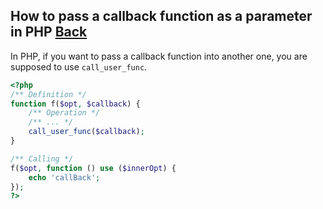 ## How to pass a callback function as a parameter in PHP [Back](./qa.md)

In PHP, if you want to pass a callback function into another one, you are supposed to use `call_user_func`.

```php
<?php
/** Definition */
function f($opt, $callback) {
    /** Operation */
    /** ... */
    call_user_func($callback);
}

/** Calling */
f($opt, function () use ($innerOpt) {
    echo 'callBack';
});
?>
```
